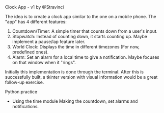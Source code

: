Clock App - v1 by @Stravinci


The idea is to create a clock app similar to the one on a mobile phone. The "app" has 4 different features: 
1) Countdown/Timer: A simple timer that counts down from a user's input.
2) Stopwatch: Instead of counting down, it starts counting up. Maybe implement a pause/lap feature later.
3) World Clock: Displays the time in different timezones (For now, predefined ones).
4) Alarm: Set an alarm for a local time to give a notification. Maybe focuses on that window when it "rings".

Initially this implementation is done through the terminal. After this is successfully built, a tkinter version with visual information would be a great follow-up exercise.

Python practice
- Using the time module
Making the countdown, set alarms and notifications.

